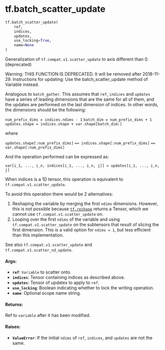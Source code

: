 <div itemscope itemtype="http://developers.google.com/ReferenceObject">
<meta itemprop="name" content="tf.batch_scatter_update" />
<meta itemprop="path" content="Stable" />
</div>

# tf.batch_scatter_update

``` python
tf.batch_scatter_update(
    ref,
    indices,
    updates,
    use_locking=True,
    name=None
)
```

Generalization of `tf.compat.v1.scatter_update` to axis different than 0. (deprecated)

Warning: THIS FUNCTION IS DEPRECATED. It will be removed after 2018-11-29.
Instructions for updating:
Use the batch_scatter_update method of Variable instead.

Analogous to `batch_gather`. This assumes that `ref`, `indices` and `updates`
have a series of leading dimensions that are the same for all of them, and the
updates are performed on the last dimension of indices. In other words, the
dimensions should be the following:

`num_prefix_dims = indices.ndims - 1`
`batch_dim = num_prefix_dims + 1`
`updates.shape = indices.shape + var.shape[batch_dim:]`

where

`updates.shape[:num_prefix_dims]`
`== indices.shape[:num_prefix_dims]`
`== var.shape[:num_prefix_dims]`

And the operation performed can be expressed as:

`var[i_1, ..., i_n, indices[i_1, ..., i_n, j]] = updates[i_1, ..., i_n, j]`

When indices is a 1D tensor, this operation is equivalent to
`tf.compat.v1.scatter_update`.

To avoid this operation there would be 2 alternatives:
1) Reshaping the variable by merging the first `ndims` dimensions. However,
   this is not possible because <a href="../tf/reshape.md"><code>tf.reshape</code></a> returns a Tensor, which we
   cannot use `tf.compat.v1.scatter_update` on.
2) Looping over the first `ndims` of the variable and using
   `tf.compat.v1.scatter_update` on the subtensors that result of slicing the
   first
   dimension. This is a valid option for `ndims = 1`, but less efficient than
   this implementation.

See also `tf.compat.v1.scatter_update` and `tf.compat.v1.scatter_nd_update`.

#### Args:

* <b>`ref`</b>: `Variable` to scatter onto.
* <b>`indices`</b>: Tensor containing indices as described above.
* <b>`updates`</b>: Tensor of updates to apply to `ref`.
* <b>`use_locking`</b>: Boolean indicating whether to lock the writing operation.
* <b>`name`</b>: Optional scope name string.


#### Returns:

Ref to `variable` after it has been modified.


#### Raises:

* <b>`ValueError`</b>: If the initial `ndims` of `ref`, `indices`, and `updates` are
      not the same.